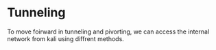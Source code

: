 # Tunneling

To move foirward in tunneling and pivorting, we can access the internal network from kali using diffrent methods. 
